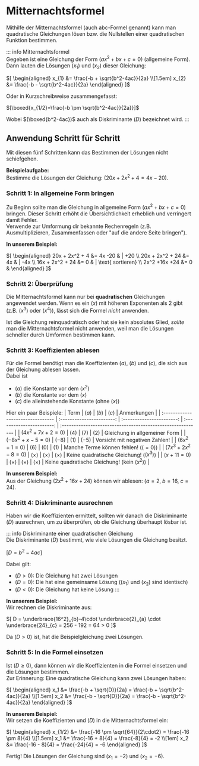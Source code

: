 # Mitternachtsformel

Mithilfe der Mitternachtsformel (auch abc-Formel genannt) kann man quadratische Gleichungen lösen bzw.
die Nullstellen einer quadratischen Funktion bestimmen.

::: info Mitternachtsformel  
Gegeben ist eine Gleichung der Form $(ax^2+bx+c=0)$ (allgemeine Form).  
Dann lauten die Lösungen $(x_1)$ und $(x_2)$ dieser Gleichung:

$[
\begin{aligned}  
  x_{1} &= \frac{-b + \sqrt{b^2-4ac}}{2a} \\[1.5em]  
  x_{2} &= \frac{-b - \sqrt{b^2-4ac}}{2a}  
\end{aligned}  
]$

Oder in Kurzschreibweise zusammengefasst:

$[\boxed{x_{1/2}=\frac{-b \pm \sqrt{b^2-4ac}}{2a}}]$

Wobei $(\boxed{b^2-4ac})$ auch als Diskriminante $(D)$ bezeichnet wird.
:::

## Anwendung Schritt für Schritt
Mit diesen fünf Schritten kann das Bestimmen der Lösungen nicht schiefgehen.

**Beispielaufgabe:**  
Bestimme die Lösungen der Gleichung: $(20x + 2x^2 + 4 = 4x -20)$.

### Schritt 1: In allgemeine Form bringen
Zu Beginn sollte man die Gleichung in allgemeine Form $(ax^2+bx+c=0)$ bringen. Dieser Schritt erhöht die 
Übersichtlichkeit erheblich und verringert damit Fehler.  
Verwende zur Umformung dir bekannte Rechenregeln (z.B. Ausmultiplizieren, Zusammenfassen oder "auf die andere Seite bringen").

**In unserem Beispiel:**

$[
\begin{aligned}  
  20x + 2x^2 + 4   &= 4x -20   & | +20 \\  
  20x + 2x^2 + 24  &= 4x       & | -4x \\  
  16x + 2x^2 + 24  &= 0        & | \text{ sortieren} \\  
  2x^2 +16x +24    &= 0        &  
\end{aligned}  
]$

### Schritt 2: Überprüfung
Die Mitternachtsformel kann nur bei **quadratischen** Gleichungen angewendet werden. Wenn es ein $(x)$ mit höheren
Exponenten als 2 gibt (z.B. $(x^3)$ oder $(x^4)$), lässt sich die Formel _nicht_ anwenden.

Ist die Gleichung reinquadratisch oder hat sie kein absolutes Glied, _sollte_ man die
Mitternachtsformel nicht anwenden, weil man die Lösungen schneller durch Umformen bestimmen kann.

### Schritt 3: Koeffizienten ablesen
Für die Formel benötigt man die Koeffizienten $(a)$, $(b)$ und $(c)$, die sich aus der Gleichung ablesen lassen.  
Dabei ist
  - $(a)$ die Konstante vor dem $(x^2)$
  - $(b)$ die Konstante vor dem $(x)$
  - $(c)$ die alleinstehende Konstante (ohne $(x)$)

Hier ein paar Beispiele:
| Term                              | $(a)$      | $(b)$      | $(c)$      | Anmerkungen                                                 |
| :-------------------------------- | :-----------------------: | :-----------------------: | :-----------------------: | :---------------------------------------------------------- |
| $(4x^2+7x+2=0)$    | $(4)$      | $(7)$      | $(2)$      | Gleichung in allgemeiner Form                               |
| $(-8x^2+x-5=0)$    | $(-8)$     | $(1)$      | $(-5)$     | Vorsicht mit negativen Zahlen!                              |
| $(6x^2+1=0)$       | $(6)$      | $(0)$      | $(1)$      | Manche Terme können fehlen! ($(=0)$)         |
| $(7x^3+2x^2-8=0)$  | $(\times)$ | $(\times)$ | $(\times)$ | Keine quadratische Gleichung! ($(x^3)$)      |
| $(x+11=0)$         | $(\times)$ | $(\times)$ | $(\times)$ | Keine quadratische Gleichung! (kein $(x^2)$) |

**In unserem Beispiel:**  
Aus der Gleichung $(2x^2 +16x +24)$ können wir ablesen: $(a=2,\; b=16,\; c=24)$.

### Schritt 4: Diskriminante ausrechnen
Haben wir die Koeffizienten ermittelt, sollten wir danach die Diskriminante $(D)$ ausrechnen, um zu überprüfen, ob
die Gleichung überhaupt lösbar ist.

::: info Diskriminante einer quadratischen Gleichung  
Die Diskriminante $(D)$ bestimmt, wie viele Lösungen die Gleichung besitzt.

$[D = b^2-4ac]$

Dabei gilt:
  - $(D > 0)$: Die Gleichung hat zwei Lösungen
  - $(D = 0)$: Die hat eine gemeinsame Lösung ($(x_1)$ und $(x_2)$ sind identisch)
  - $(D < 0)$: Die Gleichung hat keine Lösung
:::

**In unserem Beispiel:**  
Wir rechnen die Diskriminante aus:

$[
D = \underbrace{16^2}_{b}-4\cdot \underbrace{2}_{a} \cdot \underbrace{24}_{c} = 256 - 192 = 64 > 0
]$

Da $(D > 0)$ ist, hat die Beispielgleichung zwei Lösungen.

### Schritt 5: In die Formel einsetzen  
Ist $(D \geq 0)$, dann können wir die Koeffizienten in die Formel einsetzen und die Lösungen bestimmen.  
Zur Erinnerung: Eine quadratische Gleichung kann zwei Lösungen haben:

$[
\begin{aligned}  
  x_1 &= \frac{-b + \sqrt{D}}{2a} = \frac{-b + \sqrt{b^2-4ac}}{2a} \\[1.5em]  
  x_2 &= \frac{-b - \sqrt{D}}{2a} = \frac{-b - \sqrt{b^2-4ac}}{2a}  
\end{aligned}  
]$

**In unserem Beispiel:**  
Wir setzen die Koeffizienten und $(D)$ in die Mitternachtsformel ein:

$[
\begin{aligned}  
  x_{1/2} &= \frac{-16 \pm \sqrt{64}}{2\cdot2} = \frac{-16 \pm 8}{4} \\[1.5em]  
  x_1     &= \frac{-16 + 8}{4} = \frac{-8}{4} = -2 \\[1em]  
  x_2     &= \frac{-16 - 8}{4} = \frac{-24}{4} = -6  
\end{aligned}  
]$

Fertig! Die Lösungen der Gleichung sind $(x_1 = -2)$ und $(x_2 = -6)$.
